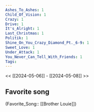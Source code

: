 ```yaml
---
Ashes_To_Ashes: 1
Child_Of_Vision: 1
Crazy: 1
Drive: 1
It's_Alright: 1
Last_Christmas: 1
Politik: 1
Shine_On_You_Crazy_Diamond_Pt._6-9: 1
Sweet_Love: 1
Under_Attack: 1
You_Never_Can_Tell_With_Friends: 1
Tags: 
---
```

 << [[2024-05-06]] - [[2024-05-08]] >> 
## Favorite song
(Favorite_Song:: [[Brother Louie]])
